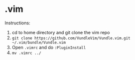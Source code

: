# .vim

Instructions:

1. cd to home directory and git clone the vim repo
2. `git clone https://github.com/VundleVim/Vundle.vim.git ~/.vim/bundle/Vundle.vim`
3. Open `.vimrc` and do `:PluginInstall`
4. `mv .vimrc ../`
